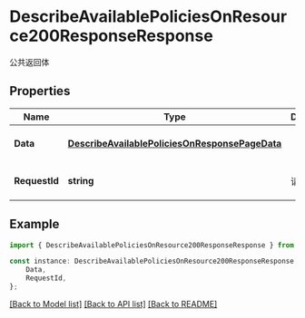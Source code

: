# DescribeAvailablePoliciesOnResource200ResponseResponse

公共返回体

## Properties

Name | Type | Description | Notes
------------ | ------------- | ------------- | -------------
**Data** | [**DescribeAvailablePoliciesOnResponsePageData**](DescribeAvailablePoliciesOnResponsePageData.md) |  | [optional] [default to undefined]
**RequestId** | **string** | 请求id | [optional] [default to 'xxxxx']

## Example

```typescript
import { DescribeAvailablePoliciesOnResource200ResponseResponse } from './api';

const instance: DescribeAvailablePoliciesOnResource200ResponseResponse = {
    Data,
    RequestId,
};
```

[[Back to Model list]](../README.md#documentation-for-models) [[Back to API list]](../README.md#documentation-for-api-endpoints) [[Back to README]](../README.md)
